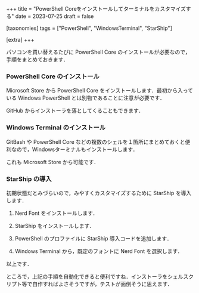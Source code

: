 +++
title = "PowerShell Coreをインストールしてターミナルをカスタマイズする"
date = 2023-07-25
draft = false

[taxonomies]
tags = ["PowerShell", "WindowsTerminal", "StarShip"]

[extra]
+++

パソコンを買い替えるたびに PowerShell Core のインストールが必要なので，手順をまとめておきます．

### PowerShell Core のインストール

Microsoft Store から PowerShell Core をインストールします．最初から入っている Windows PowerShell とは別物であることに注意が必要です．

GitHub からインストーラを落としてくることもできます．

### Windows Terminal のインストール

GitBash や PowerShell Core などの複数のシェルを１箇所にまとめておくと便利なので，Windowsターミナルもインストールします．

これも Microsoft Store から可能です．

### StarShip の導入

初期状態だとみづらいので，みやすくカスタマイズするために StarShip を導入します．

1. Nerd Font をインストールします．

1. StarShip をインストールします．

1. PowerShell のプロファイルに StarShip 導入コードを追加します．

1. Windows Terminal から，既定のフォントに Nerd Font を選択します．

以上です．

ところで，上記の手順を自動化できると便利ですね．インストーラをシェルスクリプト等で自作すればよさそうですが，テストが面倒そうに思えます．
